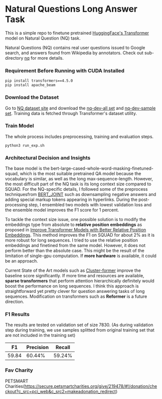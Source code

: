 # Natural Questions Long Answer Task

This is a simple repo to finetune pretrained [HuggingFace's Transformer](https://huggingface.co/transformers/quickstart.html) 
model on Natural Question (NQ) task.

Natural Questions (NQ) contains real user questions issued to Google search, and
answers found from Wikipedia by annotators. Check out sub-directory [nq](nq) 
for more details.

### Requirement Before Running with CUDA Installed
```
pip install transformers==4.5.0
pip install apache_beam
```

### Download the Dataset
Go to [NQ dataset site](https://ai.google.com/research/NaturalQuestions/download) and download the 
[nq-dev-all set](https://storage.cloud.google.com/natural_questions/v1.0-simplified/nq-dev-all.jsonl.gz) and 
[nq-dev-sample set](https://storage.cloud.google.com/natural_questions/v1.0/sample/nq-dev-sample.jsonl.gz).
Training data is fetched through Transformer's dataset utility.

### Train Model
The whole process includes preprocessing, training and evaluation steps.

```
python3 run_exp.sh
```

### Architectural Decision and Insights
The base model is the bert-large-cased-whole-word-masking-finetuned-squad, which is the most suitable pretrained QA model because the vocabulary is similar, as well as
the long max-sequence-length. However, the most difficult part of the NQ task is its long context size compared to SQUAD. For the NQ-specific details, I followed some
of the preprocess techniquesfrom [BERT_JOINT](https://arxiv.org/pdf/1901.08634.pdf) such as downsampling negative answers and adding special markup tokens appearing 
in hyperlinks. During the post-processing step, I ensembled two models with lowest validation loss and the ensemble model improves the F1 score for 1 percent.

To tackle the context size issue, one possible solution is to modify the embeddings type from absolute to **relative position embeddings** as 
proposed in [Improve Transformer Models with Better Relative Position Embeddings](https://arxiv.org/pdf/2009.13658.pdf). This method improves
the F1 on SQUAD for about 2% as it is more robust for long sequences. I tried to use the relative position embeddings and finetined from the same model.
However, it does not perform better than the absolute case. This might be the result of the limitation of single-gpu computation. If **more hardware** is 
available, it could be an approach. 


Current State of the Art models such as [Cluster-former](https://arxiv.org/pdf/2009.06097.pdf) improve the baseline score significantly. If more time and resources
are available, **sparse transformers** that perform attention hierarchically definitely would boost the performance on long sequences. I think this approach is straightforward 
yet pretty clever for question answering tasks of long sequences. Modification on transformers such as **Reformer** is a future direction. 


### F1 Results
The results are tested on validation set of size 7830. (As during validation step during training, we use samples splitted from 
original training set that are not included in the training set)

|   F1    | Precision |  Recall |
|---------|-----------|---------|
|  59.84  |  60.44%   |  59.24% |

### Fav Charity ###
PETSMART Charities(https://secure.petsmartcharities.org/give/219478/#!/donation/checkout?c_src=pci_web&c_src2=makeadonation_redirect)



